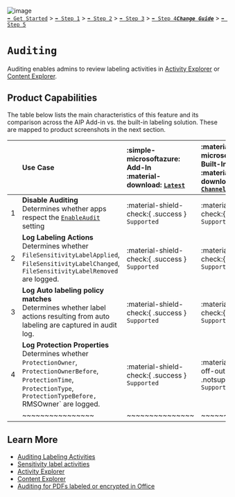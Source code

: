![image](https://user-images.githubusercontent.com/43501191/195164735-920ec45a-cd2c-41a1-9d22-6a557ca9ddc3.png)<br>
[`➡️ Get Started`](../../GetStarted.md) > [`➡️ Step 1`](../../AIP2MIPStep1.md) > [`➡️ Step 2`](../../AIP2MIPStep2.md) > [`➡️ Step 3`](../../AIP2MIPStep3.md) > [`➡️ Step 4`](../../AIP2MIPStep4.md)[***`Change Guide`***](../../CompareAIP2MIP.md) > [`➡️ Step 5`](../../AIP2MIPStep5.md)


# `Auditing` 

Auditing enables admins to review labeling activities in [Activity Explorer](https://learn.microsoft.com/en-us/microsoft-365/compliance/data-classification-activity-explorer) or [Content Explorer](https://learn.microsoft.com/en-us/microsoft-365/compliance/data-classification-content-explorer).


## Product Capabilities
The table below lists the main characteristics of this feature and its comparison across the AIP Add-in vs. the built-in labeling solution. These are mapped to product screenshots in the next section. 

|  | Use Case  | :simple-microsoftazure: Add-In<br>:material-download: [`Latest`](https://learn.microsoft.com/en-us/azure/information-protection/rms-client/unifiedlabelingclient-version-release-history)| :material-microsoft-office: Built-In<br>:material-cloud-download: [`Current Channel`](https://learn.microsoft.com/en-us/microsoft-365/compliance/sensitivity-labels-office-apps#support-for-sensitivity-label-capabilities-in-apps) | :material-microsoft-office: Built-In<br>:material-calendar-clock: `Coming Soon` |
| :---: | :---- | :---- | :---- | :---- |
| 1 | **Disable Auditing** <br>Determines whether apps respect the [`EnableAudit`](https://learn.microsoft.com/en-us/powershell/module/exchange/set-labelpolicy?view=exchange-ps#-advancedsettings) setting  | :material-shield-check:{ .success } `Supported` |  :material-shield-check:{ .success } `Supported` ||
| 2 | **Log Labeling Actions** <br>Determines whether `FileSensitivityLabelApplied`, `FileSensitivityLabelChanged`, `FileSensitivityLabelRemoved` are logged.  | :material-shield-check:{ .success } `Supported` |  :material-shield-check:{ .success } `Supported` ||
| 3 | **Log Auto labeling policy matches** <br>Determines whether label actions resulting from auto labeling are captured in audit log.  | :material-shield-check:{ .success } `Supported` |  :material-shield-check:{ .success } `Supported` ||
| 4 | **Log Protection Properties** <br>Determines whether `ProtectionOwner`, `ProtectionOwnerBefore`, `ProtectionTime`, `ProtectionType`, `ProtectionTypeBefore, `RMSOwner` are logged.  | :material-shield-check:{ .success } `Supported` |  :material-shield-off-outline:{ .notsupported } `Not Supported` | :material-calendar-star:{ .preview } `In Preview` |
|  | ~~~~~~~~~~~~~~~~ | ~~~~~~~~~~~~~~~ | ~~~~~~~~~~~~~~~ | ~~~~~~~~~~~~~~~ |


## Learn More

- [Auditing Labeling Activities](https://learn.microsoft.com/en-us/microsoft-365/compliance/sensitivity-labels-office-apps#auditing-labeling-activities)
- [Sensitivity label activities](https://learn.microsoft.com/en-us/microsoft-365/compliance/search-the-audit-log-in-security-and-compliance#sensitivity-label-activities)
- [Activity Explorer](https://learn.microsoft.com/en-us/microsoft-365/compliance/data-classification-activity-explorer)
- [Content Explorer](https://learn.microsoft.com/en-us/microsoft-365/compliance/data-classification-content-explorer)
- [Auditing for PDFs labeled or encrypted in Office](https://learn.microsoft.com/en-us/microsoft-365/compliance/sensitivity-labels-office-apps?view=o365-worldwide#pdf-support)
